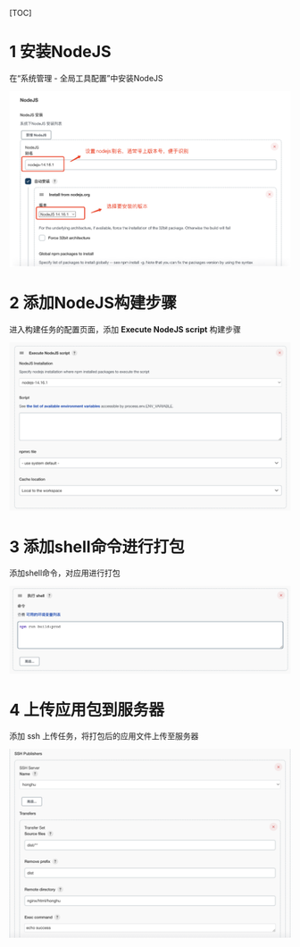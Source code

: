[TOC]



# 1 安装NodeJS

在“系统管理 - 全局工具配置”中安装NodeJS

![img](./resources/8.1.png)



# 2 添加NodeJS构建步骤

进入构建任务的配置页面，添加 **Execute NodeJS script** 构建步骤

![img](./resources/8.2.png)





# 3 添加shell命令进行打包

添加shell命令，对应用进行打包

![img](./resources/8.3.png)



# 4 上传应用包到服务器

添加 ssh 上传任务，将打包后的应用文件上传至服务器

![img](./resources/8.4.png)